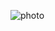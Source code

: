 ![photo](https://github.com/PRAFULPAWAR8888/FRT_Project/assets/114899493/d2fc11fc-e2b1-4819-979c-184287ec2743)
